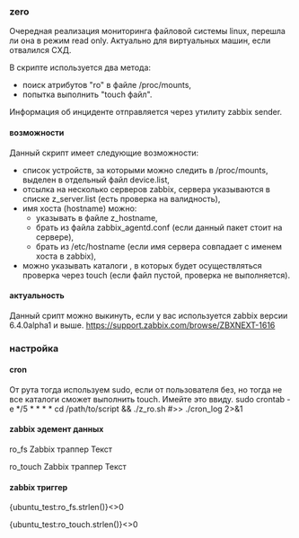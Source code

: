 ### zero

Очередная реализация мониторинга файловой системы linux, перешла ли она в режим read only.
Актуально для виртуальных машин, если отвалился СХД.

В скрипте используется два метода:
  - поиск атрибутов "ro" в файле /proc/mounts,
  - попытка выполнить "touch файл".

Информация об инциденте отправляется через утилиту zabbix sender.

#### возможности

Данный скрипт имеет следующие возможности:
  - список устройств, за которыми можно следить в /proc/mounts, выделен в отдельный файл device.list,
  - отсылка на несколько серверов zabbix, сервера указываются в списке z_server.list (есть проверка на валидность),
  - имя хоста (hostname) можно:
    - указывать в файле z_hostname,
    - брать из файла zabbix_agentd.conf (если данный пакет стоит на сервере),
    - брать из /etc/hostname (если имя сервера совпадает с именем хоста в zabbix),
  - можно указывать каталоги , в которых будет осуществляться проверка через touch (если файл пустой, проверка не выполняется).

#### актуальность

Данный срипт можно выкинуть, если у вас используется zabbix версии 6.4.0alpha1 и выше.
https://support.zabbix.com/browse/ZBXNEXT-1616

### настройка

#### cron
От рута тогда используем sudo, если от пользователя без, но тогда не все каталоги сможет выполнить touch. Имейте это ввиду.
sudo crontab -e
*/5 * * * * cd /path/to/script && ./z_ro.sh #>> ./cron_log 2>&1

#### zabbix эдемент данных
ro_fs 
Zabbix траппер
Текст

ro_touch
Zabbix траппер
Текст

#### zabbix триггер
{ubuntu_test:ro_fs.strlen()}<>0

{ubuntu_test:ro_touch.strlen()}<>0
